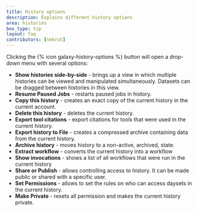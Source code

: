 ```yaml
---
title: History options
description: Explains different history options
area: histories
box_type: tip
layout: faq
contributors: [nekrut]
---
```


Clicking the {% icon galaxy-history-options %} button will open a drop-down menu with several options:

- **Show histories side-by-side** - brings up a view in which multiple histories can be viewed and manipulated simultaneously. Datasets can be dragged between histories in this view.
- **Resume Paused Jobs** - restarts paused jobs in history.
- **Copy this history** - creates an exact copy of the current history in the current account.
- **Delete this history** - deletes the current history.
- **Export tool citations** - export citations for tools that were used in the current history.
- **Export history to File** - creates a compressed archive containing data from the current history.
- **Archive history** - moves history to a non-active, archived, state.
- **Extract workflow** - converts the current history into a workflow
- **Show invocations** - shows a list of all workflows that were run in the current history
- **Share or Publish** - allows controlling access to history. It can be made public or shared with a specific user.
- **Set Permissions** - allows to set the rules on who can access daysets in the current history.
- **Make Private** - resets all permission and makes the current history private.


